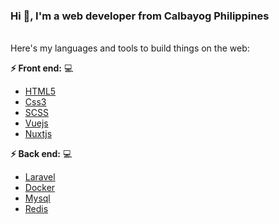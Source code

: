 ### Hi 👋,  I'm a web developer from Calbayog Philippines

<br/>
Here's my languages and tools to build things on the web:

**:zap: Front end:** 💻                                                                    
- [HTML5](https://developer.mozilla.org/en-US/docs/Web/HTML)                               
- [Css3](https://developer.mozilla.org/en-US/docs/Web/CSS)                                 
- [SCSS](https://sass-lang.com/)
- [Vuejs](https://vuejs.org/)
- [Nuxtjs](https://nuxtjs.org/)

**:zap: Back end:** 💻
- [Laravel](https://laravel.com/)
- [Docker](https://www.docker.com/)
- [Mysql](https://www.mysql.com/)
- [Redis](https://redis.io/)


